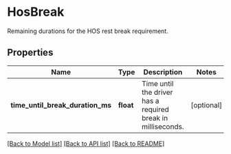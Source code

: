 # HosBreak

Remaining durations for the HOS rest break requirement.
## Properties
Name | Type | Description | Notes
------------ | ------------- | ------------- | -------------
**time_until_break_duration_ms** | **float** | Time until the driver has a required break in milliseconds. | [optional] 

[[Back to Model list]](../README.md#documentation-for-models) [[Back to API list]](../README.md#documentation-for-api-endpoints) [[Back to README]](../README.md)


